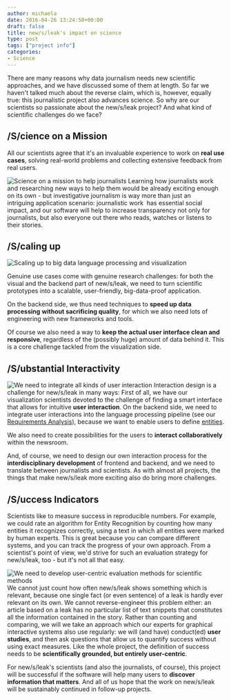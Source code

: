 ```yaml
---
author: michaela
date: 2016-04-26 13:24:50+00:00
draft: false
title: new/s/leak's impact on science
type: post
tags: ["project info"]
categories:
- Science
---
```


There are many reasons why data journalism needs new scientific approaches, and we have discussed some of them at length. So far we haven't talked much about the reverse claim, which is, however, equally true: this journalistic project also advances science.
So why are our scientists so passionate about the new/s/leak project? And what kind of scientific challenges do we face?




## /S/cience on a Mission


All our scientists agree that it's an invaluable experience to work on **real use cases**, solving real-world problems and collecting extensive feedback from real users.

![Science on a mission to help journalists](http://newsleak.io/wp-content/uploads/2016/04/mission-300x253.png)
Learning how journalists work and researching new ways to help them would be already exciting enough on its own - but investigative journalism is way more than just an intriguing application scenario: journalistic work  has essential social impact, and our software will help to increase transparency not only for journalists, but also everyone out there who reads, watches or listens to their stories.


## 




## 





## /S/caling up


![Scaling up to big data language processing and visualization](http://newsleak.io/wp-content/uploads/2016/04/scaling-300x279.png)


Genuine use cases come with genuine research challenges: for both the visual and the backend part of new/s/leak, we need to turn scientific prototypes into a scalable, user-friendly, big-data-proof application.

On the backend side, we thus need techniques to **speed up data processing** **without sacrificing quality**, for which we also need lots of engineering with new frameworks and tools.

Of course we also need a way to **keep the actual user interface clean and responsive**, regardless of the (possibly huge) amount of data behind it. This is a core challenge tackled from the visualization side.


## 




## 





## /S/ubstantial Interactivity


![We need to integrate all kinds of user interaction](http://newsleak.io/wp-content/uploads/2016/04/interact-300x219.png)
Interaction design is a challenge for new/s/leak in many ways: First of all, we have our visualization scientists devoted to the challenge of finding a smart interface that allows for intuitive **user interaction**. On the backend side, we need to integrate user interactions into the language processing pipeline (see our [Requirements Analysis](http://newsleak.io/2016/02/23/requirements-management/)), because we want to enable users to define [entities](http://newsleak.io/2016/04/08/the-science-behind-newsleak-i-language-technology/).

We also need to create possibilities for the users to **interact collaboratively** within the newsroom.

And, of course, we need to design our own interaction process for the **interdisciplinary development** of frontend and backend, and we need to translate between journalists and scientists. As with almost all projects, the things that make new/s/leak more exciting also do bring more challenges.


## 





## /S/uccess Indicators


Scientists like to measure success in reproducible numbers. For example, we could rate an algorithm for Entity Recognition by counting how many entities it recognizes correctly, using a text in which all entities were marked by human experts. This is great because you can compare different systems, and you can track the progress of your own approach. From a scientist's point of view, we'd strive for such an evaluation strategy for new/s/leak, too - but it's not all that easy.

![We need to develop user-centric evaluation methods for scientific methods](http://newsleak.io/wp-content/uploads/2016/04/success-279x300.png)
We cannot just count how often new/s/leak shows something which is relevant, because one single fact (or even sentence) of a leak is hardly ever relevant on its own. We cannot reverse-engineer this problem either: an article based on a leak has no particular list of text snippets that constitutes all the information contained in the story. Rather than counting and comparing, we will we take an approach which our experts for graphical interactive systems also use regularly: we will (and have) conduct(ed) **user studies**, and then ask questions that allow us to quantify success without using exact measures. Like the whole project, the definition of success needs to be **scientifically grounded, but entirely user-centric**.

For new/s/leak's scientists (and also the journalists, of course), this project will be successful if the software will help many users to **discover information that matters**. And all of us hope that the work on new/s/leak will be sustainably continued in follow-up projects.

